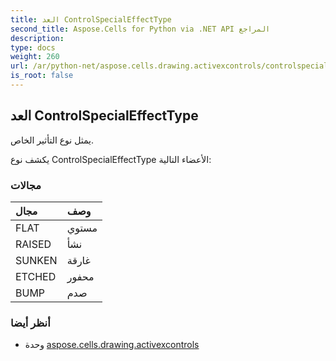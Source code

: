 ```yaml
---
title: العد ControlSpecialEffectType
second_title: Aspose.Cells for Python via .NET API المراجع
description:
type: docs
weight: 260
url: /ar/python-net/aspose.cells.drawing.activexcontrols/controlspecialeffecttype/
is_root: false
---
```

##  العد ControlSpecialEffectType
يمثل نوع التأثير الخاص.



يكشف نوع ControlSpecialEffectType الأعضاء التالية:

###  مجالات
| مجال| وصف|
| :- | :- |
| FLAT | مستوي|
| RAISED | نشأ|
| SUNKEN | غارقة|
| ETCHED | محفور|
| BUMP | صدم|



###  أنظر أيضا
* وحدة [aspose.cells.drawing.activexcontrols](..)
